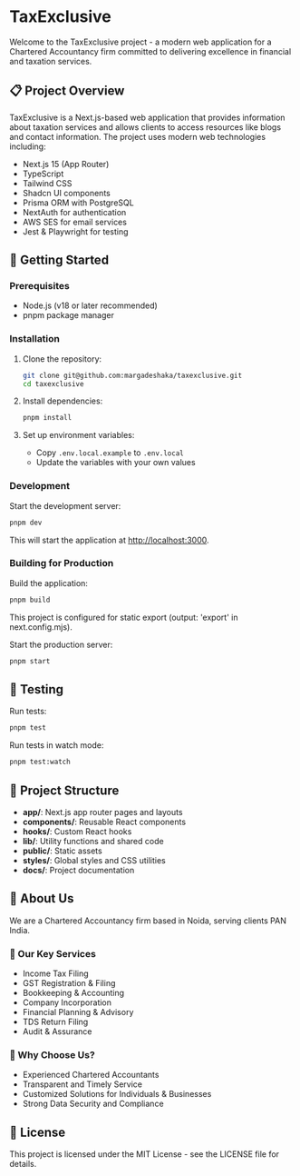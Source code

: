 # TaxExclusive

Welcome to the TaxExclusive project - a modern web application for a Chartered Accountancy firm committed to delivering excellence in financial and taxation services.

## 📋 Project Overview

TaxExclusive is a Next.js-based web application that provides information about taxation services and allows clients to access resources like blogs and contact information. The project uses modern web technologies including:

- Next.js 15 (App Router)
- TypeScript
- Tailwind CSS
- Shadcn UI components
- Prisma ORM with PostgreSQL
- NextAuth for authentication
- AWS SES for email services
- Jest & Playwright for testing

## 🚀 Getting Started

### Prerequisites

- Node.js (v18 or later recommended)
- pnpm package manager

### Installation

1. Clone the repository:

   ```bash
   git clone git@github.com:margadeshaka/taxexclusive.git
   cd taxexclusive
   ```

2. Install dependencies:

   ```bash
   pnpm install
   ```

3. Set up environment variables:
   - Copy `.env.local.example` to `.env.local`
   - Update the variables with your own values

### Development

Start the development server:

```bash
pnpm dev
```

This will start the application at [http://localhost:3000](http://localhost:3000).

### Building for Production

Build the application:

```bash
pnpm build
```

This project is configured for static export (output: 'export' in next.config.mjs).

Start the production server:

```bash
pnpm start
```

## 🧪 Testing

Run tests:

```bash
pnpm test
```

Run tests in watch mode:

```bash
pnpm test:watch
```

## 📁 Project Structure

- **app/**: Next.js app router pages and layouts
- **components/**: Reusable React components
- **hooks/**: Custom React hooks
- **lib/**: Utility functions and shared code
- **public/**: Static assets
- **styles/**: Global styles and CSS utilities
- **docs/**: Project documentation

## 🏢 About Us

We are a Chartered Accountancy firm based in Noida, serving clients PAN India.

### 🌟 Our Key Services

- Income Tax Filing
- GST Registration & Filing
- Bookkeeping & Accounting
- Company Incorporation
- Financial Planning & Advisory
- TDS Return Filing
- Audit & Assurance

### 💼 Why Choose Us?

- Experienced Chartered Accountants
- Transparent and Timely Service
- Customized Solutions for Individuals & Businesses
- Strong Data Security and Compliance

## 📄 License

This project is licensed under the MIT License - see the LICENSE file for details.
